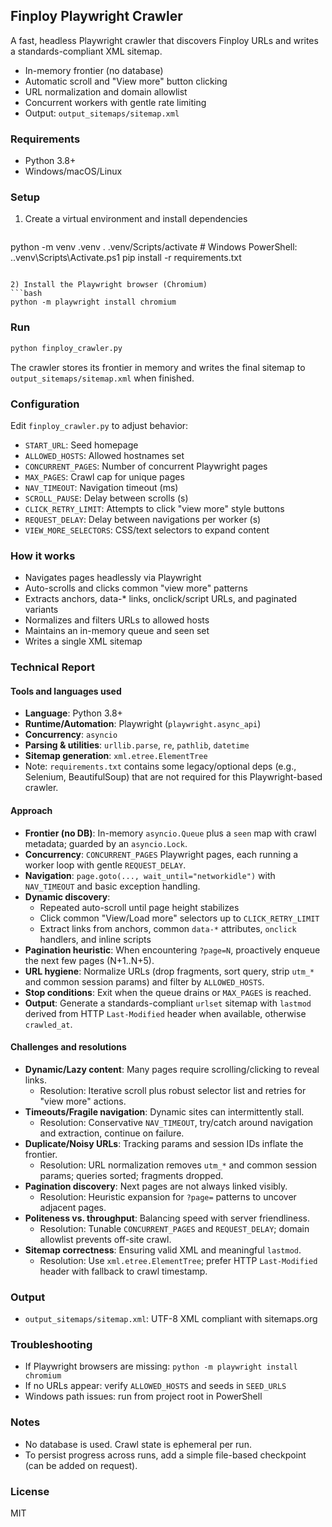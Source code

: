 ## Finploy Playwright Crawler

A fast, headless Playwright crawler that discovers Finploy URLs and writes a standards-compliant XML sitemap.

- In-memory frontier (no database)
- Automatic scroll and "View more" button clicking
- URL normalization and domain allowlist
- Concurrent workers with gentle rate limiting
- Output: `output_sitemaps/sitemap.xml`

### Requirements
- Python 3.8+
- Windows/macOS/Linux

### Setup
1) Create a virtual environment and install dependencies
   ```bash
python -m venv .venv
. .venv/Scripts/activate  # Windows PowerShell: .\.venv\Scripts\Activate.ps1
   pip install -r requirements.txt
   ```

2) Install the Playwright browser (Chromium)
   ```bash
python -m playwright install chromium
```

### Run
```bash
python finploy_crawler.py
```
The crawler stores its frontier in memory and writes the final sitemap to `output_sitemaps/sitemap.xml` when finished.

### Configuration
Edit `finploy_crawler.py` to adjust behavior:
- `START_URL`: Seed homepage
- `ALLOWED_HOSTS`: Allowed hostnames set
- `CONCURRENT_PAGES`: Number of concurrent Playwright pages
- `MAX_PAGES`: Crawl cap for unique pages
- `NAV_TIMEOUT`: Navigation timeout (ms)
- `SCROLL_PAUSE`: Delay between scrolls (s)
- `CLICK_RETRY_LIMIT`: Attempts to click "view more" style buttons
- `REQUEST_DELAY`: Delay between navigations per worker (s)
- `VIEW_MORE_SELECTORS`: CSS/text selectors to expand content

### How it works
- Navigates pages headlessly via Playwright
- Auto-scrolls and clicks common "view more" patterns
- Extracts anchors, data-* links, onclick/script URLs, and paginated variants
- Normalizes and filters URLs to allowed hosts
- Maintains an in-memory queue and seen set
- Writes a single XML sitemap

### Technical Report

#### Tools and languages used
- **Language**: Python 3.8+
- **Runtime/Automation**: Playwright (`playwright.async_api`)
- **Concurrency**: `asyncio`
- **Parsing & utilities**: `urllib.parse`, `re`, `pathlib`, `datetime`
- **Sitemap generation**: `xml.etree.ElementTree`
- Note: `requirements.txt` contains some legacy/optional deps (e.g., Selenium, BeautifulSoup) that are not required for this Playwright-based crawler.

#### Approach
- **Frontier (no DB)**: In-memory `asyncio.Queue` plus a `seen` map with crawl metadata; guarded by an `asyncio.Lock`.
- **Concurrency**: `CONCURRENT_PAGES` Playwright pages, each running a worker loop with gentle `REQUEST_DELAY`.
- **Navigation**: `page.goto(..., wait_until="networkidle")` with `NAV_TIMEOUT` and basic exception handling.
- **Dynamic discovery**:
  - Repeated auto-scroll until page height stabilizes
  - Click common "View/Load more" selectors up to `CLICK_RETRY_LIMIT`
  - Extract links from anchors, common `data-*` attributes, `onclick` handlers, and inline scripts
- **Pagination heuristic**: When encountering `?page=N`, proactively enqueue the next few pages (N+1..N+5).
- **URL hygiene**: Normalize URLs (drop fragments, sort query, strip `utm_*` and common session params) and filter by `ALLOWED_HOSTS`.
- **Stop conditions**: Exit when the queue drains or `MAX_PAGES` is reached.
- **Output**: Generate a standards-compliant `urlset` sitemap with `lastmod` derived from HTTP `Last-Modified` header when available, otherwise `crawled_at`.

#### Challenges and resolutions
- **Dynamic/Lazy content**: Many pages require scrolling/clicking to reveal links.
  - Resolution: Iterative scroll plus robust selector list and retries for "view more" actions.
- **Timeouts/Fragile navigation**: Dynamic sites can intermittently stall.
  - Resolution: Conservative `NAV_TIMEOUT`, try/catch around navigation and extraction, continue on failure.
- **Duplicate/Noisy URLs**: Tracking params and session IDs inflate the frontier.
  - Resolution: URL normalization removes `utm_*` and common session params; queries sorted; fragments dropped.
- **Pagination discovery**: Next pages are not always linked visibly.
  - Resolution: Heuristic expansion for `?page=` patterns to uncover adjacent pages.
- **Politeness vs. throughput**: Balancing speed with server friendliness.
  - Resolution: Tunable `CONCURRENT_PAGES` and `REQUEST_DELAY`; domain allowlist prevents off-site crawl.
- **Sitemap correctness**: Ensuring valid XML and meaningful `lastmod`.
  - Resolution: Use `xml.etree.ElementTree`; prefer HTTP `Last-Modified` header with fallback to crawl timestamp.

### Output
- `output_sitemaps/sitemap.xml`: UTF-8 XML compliant with sitemaps.org

### Troubleshooting
- If Playwright browsers are missing: `python -m playwright install chromium`
- If no URLs appear: verify `ALLOWED_HOSTS` and seeds in `SEED_URLS`
- Windows path issues: run from project root in PowerShell

### Notes
- No database is used. Crawl state is ephemeral per run.
- To persist progress across runs, add a simple file-based checkpoint (can be added on request).

### License
MIT
